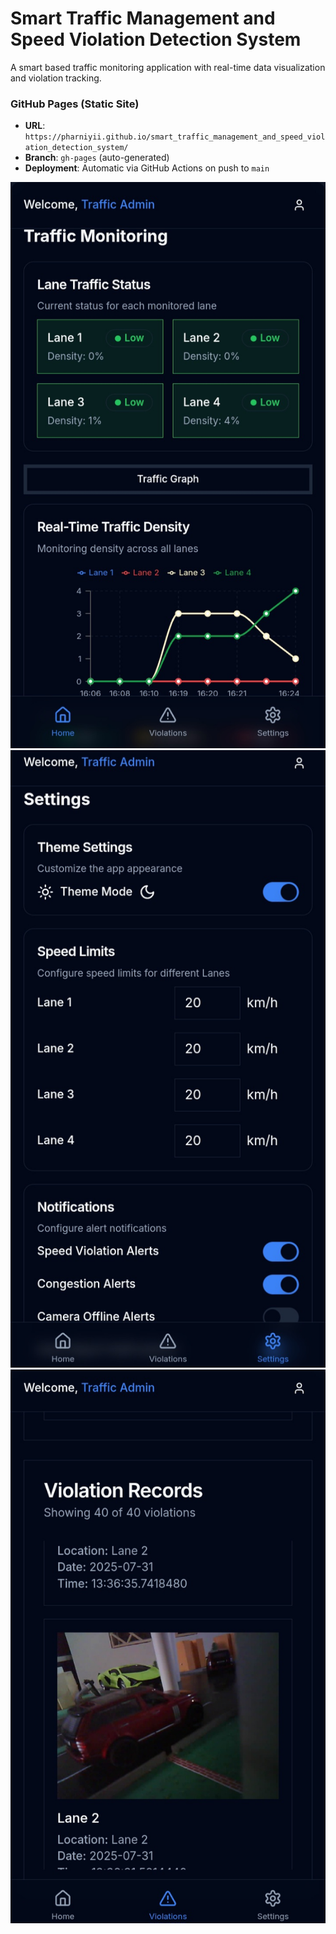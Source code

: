# Smart Traffic Management and Speed Violation Detection System

A smart based traffic monitoring application with real-time data visualization and violation tracking.


### GitHub Pages (Static Site)
- **URL**: `https://pharniyii.github.io/smart_traffic_management_and_speed_violation_detection_system/`
- **Branch**: `gh-pages` (auto-generated)
- **Deployment**: Automatic via GitHub Actions on push to `main`

 ![Image Alt](https://raw.githubusercontent.com/Pharniyi/smart_traffic_management_and_speed_violation_detection_system/main/smarttraffic1.jpg)
  ![Image Alt](https://raw.githubusercontent.com/Pharniyi/smart_traffic_management_and_speed_violation_detection_system/main/smarttraffic2.jpg)
   ![Image Alt](https://raw.githubusercontent.com/Pharniyi/smart_traffic_management_and_speed_violation_detection_system/main/smarttraffic3.jpg)
